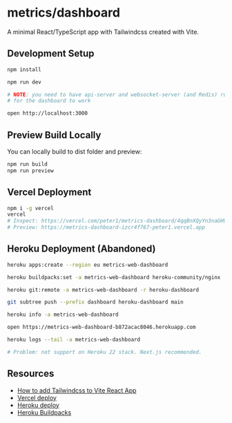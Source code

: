 # metrics/dashboard

A minimal React/TypeScript app with Tailwindcss created with Vite.

## Development Setup

```sh
npm install

npm run dev

# NOTE: you need to have api-server and websocket-server (and Redis) running
# for the dashboard to work

open http://localhost:3000
```

## Preview Build Locally

You can locally build to dist folder and preview:

```sh
npm run build
npm run preview
```

## Vercel Deployment

```sh
npm i -g vercel
vercel
# Inspect: https://vercel.com/peter1/metrics-dashboard/4qqBnXQyYn3naGH9nPk2G9RZsJof
# Preview: https://metrics-dashboard-izcr4f767-peter1.vercel.app
```

## Heroku Deployment (Abandoned)

```sh
heroku apps:create --region eu metrics-web-dashboard

heroku buildpacks:set -a metrics-web-dashboard heroku-community/nginx

heroku git:remote -a metrics-web-dashboard -r heroku-dashboard

git subtree push --prefix dashboard heroku-dashboard main

heroku info -a metrics-web-dashboard

open https://metrics-web-dashboard-b872acac8046.herokuapp.com

heroku logs --tail -a metrics-web-dashboard

# Problem: not support on Heroku 22 stack. Next.js recommended.
```

## Resources

* [How to add Tailwindcss to Vite React App](https://tailwindcss.com/docs/guides/vite)
* [Vercel deploy](https://v2.vitejs.dev/guide/static-deploy.html#vercel-cli)
* [Heroku deploy](https://v2.vitejs.dev/guide/static-deploy.html#heroku)
* [Heroku Buildpacks](https://github.com/mars/create-react-app-buildpack?tab=readme-ov-file)
